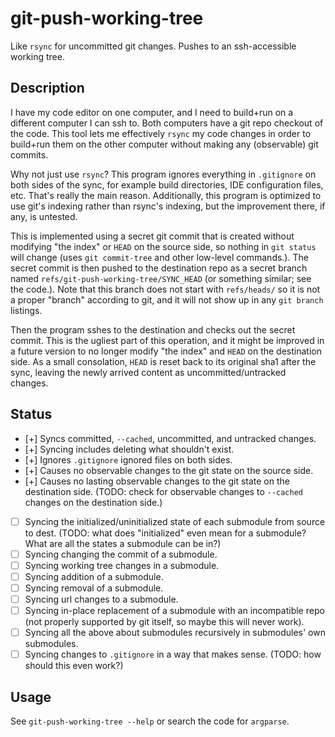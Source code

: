 # git-push-working-tree

Like `rsync` for uncommitted git changes. Pushes to an ssh-accessible working tree.

## Description

I have my code editor on one computer, and I need to build+run on a different computer I can ssh to. Both computers have a git repo checkout of the code. This tool lets me effectively `rsync` my code changes in order to build+run them on the other computer without making any (observable) git commits.

Why not just use `rsync`? This program ignores everything in `.gitignore` on both sides of the sync, for example build directories, IDE configuration files, etc. That's really the main reason. Additionally, this program is optimized to use git's indexing rather than rsync's indexing, but the improvement there, if any, is untested.

This is implemented using a secret git commit that is created without modifying "the index" or `HEAD` on the source side, so nothing in `git status` will change (uses `git commit-tree` and other low-level commands.). The secret commit is then pushed to the destination repo as a secret branch named `refs/git-push-working-tree/SYNC_HEAD` (or something similar; see the code.). Note that this branch does not start with `refs/heads/` so it is not a proper "branch" according to git, and it will not show up in any `git branch` listings.

Then the program sshes to the destination and checks out the secret commit. This is the ugliest part of this operation, and it might be improved in a future version to no longer modify "the index" and `HEAD` on the destination side. As a small consolation, `HEAD` is reset back to its original sha1 after the sync, leaving the newly arrived content as uncommitted/untracked changes.

## Status

* [+] Syncs committed, `--cached`, uncommitted, and untracked changes.
* [+] Syncing includes deleting what shouldn't exist.
* [+] Ignores `.gitignore` ignored files on both sides.
* [+] Causes no observable changes to the git state on the source side.
* [+] Causes no lasting observable changes to the git state on the destination side. (TODO: check for observable changes to `--cached` changes on the destination side.)
* [ ] Syncing the initialized/uninitialized state of each submodule from source to dest. (TODO: what does "initialized" even mean for a submodule? What are all the states a submodule can be in?)
* [ ] Syncing changing the commit of a submodule.
* [ ] Syncing working tree changes in a submodule.
* [ ] Syncing addition of a submodule.
* [ ] Syncing removal of a submodule.
* [ ] Syncing url changes to a submodule.
* [ ] Syncing in-place replacement of a submodule with an incompatible repo (not properly supported by git itself, so maybe this will never work).
* [ ] Syncing all the above about submodules recursively in submodules' own submodules.
* [ ] Syncing changes to `.gitignore` in a way that makes sense. (TODO: how should this even work?)

## Usage

See `git-push-working-tree --help` or search the code for `argparse`.
